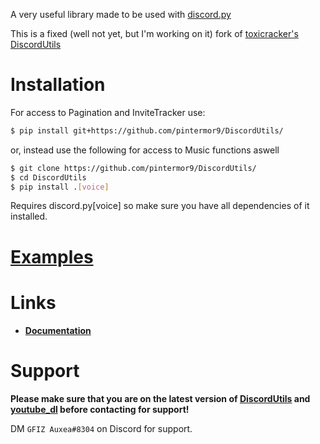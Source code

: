 A very useful library made to be used with [discord.py](https://pypi.org/project/discord.py/)

This is a fixed (well not yet, but I'm working on it) fork of [toxicracker's DiscordUtils](https://github.com/toxicrecker/DiscordUtils)

# Installation
For access to Pagination and InviteTracker use:
```sh
$ pip install git+https://github.com/pintermor9/DiscordUtils/
```

or, instead use the following for access to Music functions aswell
```sh
$ git clone https://github.com/pintermor9/DiscordUtils/
$ cd DiscordUtils
$ pip install .[voice]
```
Requires discord.py[voice] so make sure you have all dependencies of it installed.

# [Examples](https://github.com/pintermor9/DiscordUtils/tree/master/examples)

# Links
- **[Documentation](https://pintermor9.github.io/DiscordUtils/)**

# Support
**Please make sure that you are on the latest version of [DiscordUtils](https://github.com/pintermor9/DiscordUtils) and [youtube_dl](https://pypi.org/project/youtube_dl) before contacting for support!**

DM `GFIZ Auxea#8304` on Discord for support. 

<!-- Load sidebar -->
<script defer>
var sidebar = document.querySelector("header")
sidebar.innerHTML = sidebar.innerHTML + "<ul><li>el1</li><li> dhdgskdb</li></ul><br /> it works" 
</script>

